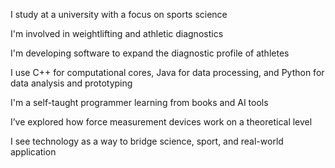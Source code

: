 I study at a university with a focus on sports science

I'm involved in weightlifting and athletic diagnostics

I'm developing software to expand the diagnostic profile of athletes

I use C++ for computational cores, Java for data processing, and Python for data analysis and prototyping

I'm a self-taught programmer learning from books and AI tools

I’ve explored how force measurement devices work on a theoretical level

I see technology as a way to bridge science, sport, and real-world application
